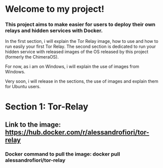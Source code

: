 # Welcome to my project!

### This project aims to make easier for users to deploy their own relays and hidden services with Docker.

In the first section, i will explain the Tor Relay image, how to use and how to run easily your first Tor Relay.
The second section is dedicated to run your hidden service with released images of the OS released by this project (formerly the ChimeraOS).

For now, as i am on Windows, i will explain the use of images from Windows.

Very soon, i will release in the sections, the use of images and explain them for Ubuntu users.

# Section 1: Tor-Relay
## Link to the image: https://hub.docker.com/r/alessandrofiori/tor-relay
### Docker command to pull the image: docker pull alessandrofiori/tor-relay
